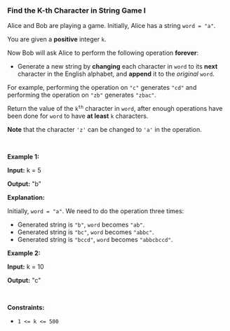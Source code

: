 
<h3>Find the K-th Character in String Game I</h3>
<div><p>Alice and Bob are playing a game. Initially, Alice has a string <code>word = "a"</code>.</p>
<p>You are given a <strong>positive</strong> integer <code>k</code>.</p>
<p>Now Bob will ask Alice to perform the following operation <strong>forever</strong>:</p>
<ul>
<li>Generate a new string by <strong>changing</strong> each character in <code>word</code> to its <strong>next</strong> character in the English alphabet, and <strong>append</strong> it to the <em>original</em> <code>word</code>.</li>
</ul>
<p>For example, performing the operation on <code>"c"</code> generates <code>"cd"</code> and performing the operation on <code>"zb"</code> generates <code>"zbac"</code>.</p>
<p>Return the value of the <code>k<sup>th</sup></code> character in <code>word</code>, after enough operations have been done for <code>word</code> to have <strong>at least</strong> <code>k</code> characters.</p>
<p><strong>Note</strong> that the character <code>'z'</code> can be changed to <code>'a'</code> in the operation.</p>
<p> </p>
<p><strong>Example 1:</strong></p>
<div class="example-block">
<p><strong>Input:</strong> <span class="example-io">k = 5</span></p>
<p><strong>Output:</strong> <span class="example-io">"b"</span></p>
<p><strong>Explanation:</strong></p>
<p>Initially, <code>word = "a"</code>. We need to do the operation three times:</p>
<ul>
<li>Generated string is <code>"b"</code>, <code>word</code> becomes <code>"ab"</code>.</li>
<li>Generated string is <code>"bc"</code>, <code>word</code> becomes <code>"abbc"</code>.</li>
<li>Generated string is <code>"bccd"</code>, <code>word</code> becomes <code>"abbcbccd"</code>.</li>
</ul>
</div>
<p><strong>Example 2:</strong></p>
<div class="example-block">
<p><strong>Input:</strong> <span class="example-io">k = 10</span></p>
<p><strong>Output:</strong> <span class="example-io">"c"</span></p>
</div>
<p> </p>
<p><strong>Constraints:</strong></p>
<ul>
<li><code>1 &lt;= k &lt;= 500</code></li>
</ul>
</div>
